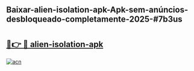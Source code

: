 ## Baixar-alien-isolation-apk-Apk-sem-anúncios-desbloqueado-completamente-2025-#7b3us

# <h2><a href="https://ainizakaria.my?title=alien-isolation-apk&ref=20M">🔗👉 🔴 alien-isolation-apk</a></h2>

[![acn](https://github.com/user-attachments/assets/0f9c940e-d8b0-45ae-aac7-cd30a18b3e1c)](https://ainizakaria.my?title=alien-isolation-apk&ref=20M)

